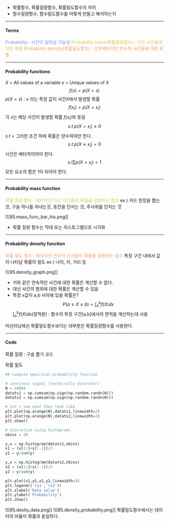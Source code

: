 - 확률함수, 확률질량함수, 확률밀도함수의 차이
- 함수질량함수, 함수밀도함수를 어떻게 만들고 해석하는지

---
#### Terms

<span style="color:rgb(118, 147, 234)">Probability : 사건이 일어날 가능성
</span>
<span style="color:rgb(205, 205, 81)">Probability mass(확률질량함수) : 이산 사건들에 대한 확률</span>
<span style="color:rgb(236, 158, 111)">Probability density(확률밀도함수) : 상호베타적인 연속적 사건들에 대한 확률</span> 

---
#### Probability functions
$X$ = All values of a variable
$x$ = Unique values of $X$
$$f(x) = p(X=x)$$
	 $p(X=x)$ : $x$ 라는 특정 값이 사건$X$에서 발생할 확률 
$$f(x_i)=p(X=x_i)$$
	 각 $x$는 해당 사건이 발생할 확률 $f(x_i)$와 동일
$$s.t. p(X=x_i) \geq 0$$
	 $s.t$ = 그러한 조건 하에
	 확률은 양수여야만 한다.
$$s.t. p(X\neq x_i) = 0$$
	사건은 베타적이어야 한다.
$$s.t \sum p(X=x_i) = 1$$
	모든 요소의 합은 1이 되어야 한다.

---
#### Probability mass function

<span style="color:rgb(205, 205, 81)">확률 질량 함수 : 베타적인 이산 사건들의 확률을 설명하는 함수</span>
ex ) 카드 한장을 뽑는것, 구슬 하나를 꺼내는것, 동전을 던지는 것, 주사위를 던지는 것

![[85.mass_func_bar_his.png]]
- 확률 질량 함수는 막대 또는 히스토그램으로 시각화

___
#### Probability density function
<span style="color:rgb(236, 158, 111)">확률 밀도 함수 : 베타적인 연속적 사건들의 확률을 설명하는 함수</span>
특정 구간 내에서 값이 나타날 확률의 밀도
ex ) 나이, 키, 거리 등

![[85.density_graph.png]]

- 키와 같은 연속적인 사건에 대한 확률은 계산할 수 없다.
- 대신 사건의 범위에 대한 확률은 계산할 수 있음
- 특정 x값이 a,b 사이에 있을 확률은?
$$P(a\leq X \leq b) = \int ^b_af(X)dx$$
$\int ^b_af(X)dx$(정적분) : 함수의 특정 구간[a,b]에서의 면적을 계산하는데 사용

머신러닝에선 확률밀도함수보다는 대부분은 확률질량함수를 사용한다.

----
#### Code

확률 질량 : 구슬 뽑기 코드

확률 밀도 
```python
## compute empirical probability function

# continous signal (technically discrete!)
N = 10004
datats1 = np.cumsum(np.sign(np.random.randn(N)))
datats2 = np.cumsum(np.sign(np.random.randn(N)))

# Let's see what they look like
plt.plot(np.arange(N),datats1,linewidth=2)
plt.plot(np.arange(N),datats2,linewidth=2)
plt.show()

# discretize using histograms
nbins = 50

y,x = np.histogram(datats1,nbins)
x1 = (x[1:]+x[:-1])/2
y1 = y/sum(y)

y,x = np.histogram(datats2,nbins)
x2 = (x[1:]+x[:-1])/2
y2 = y/sum(y)

plt.plot(x1,y1,x2,y2,linewidth=3)
plt.legend(('ts1','ts2'))
plt.xlabel('Data value')
plt.ylabel('Probability')
plt.show()
```
![[85.desity_data.png]]
![[85.density_probability.png]]
확률밀도함수에서는 데이터의 비율이 확률과 동일하다.